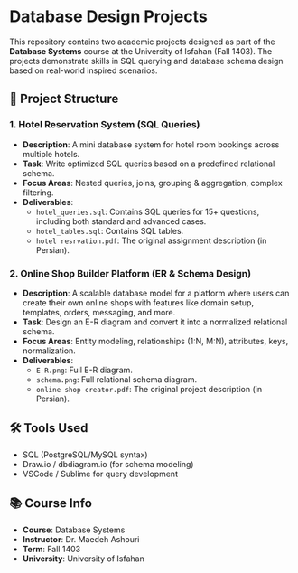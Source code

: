 # Database Design Projects 
This repository contains two academic projects designed as part of the **Database Systems** course at the University of Isfahan (Fall 1403). The projects demonstrate skills in SQL querying and database schema design based on real-world inspired scenarios.

## 📁 Project Structure

### 1. Hotel Reservation System (SQL Queries)
- **Description**: A mini database system for hotel room bookings across multiple hotels.
- **Task**: Write optimized SQL queries based on a predefined relational schema.
- **Focus Areas**: Nested queries, joins, grouping & aggregation, complex filtering.
- **Deliverables**: 
  - `hotel_queries.sql`: Contains SQL queries for 15+ questions, including both standard and advanced cases.
  - `hotel_tables.sql`: Contains SQL tables.
  - `hotel resrvation.pdf`: The original assignment description (in Persian).

### 2. Online Shop Builder Platform (ER & Schema Design)
- **Description**: A scalable database model for a platform where users can create their own online shops with features like domain setup, templates, orders, messaging, and more.
- **Task**: Design an E-R diagram and convert it into a normalized relational schema.
- **Focus Areas**: Entity modeling, relationships (1:N, M:N), attributes, keys, normalization.
- **Deliverables**:
  - `E-R.png`: Full E-R diagram.
  - `schema.png`: Full relational schema diagram.
  - `online shop creator.pdf`: The original project description (in Persian).

## 🛠️ Tools Used
- SQL (PostgreSQL/MySQL syntax)
- Draw.io / dbdiagram.io (for schema modeling)
- VSCode / Sublime for query development

## 📚 Course Info
- **Course**: Database Systems
- **Instructor**: Dr. Maedeh Ashouri
- **Term**: Fall 1403
- **University**: University of Isfahan
